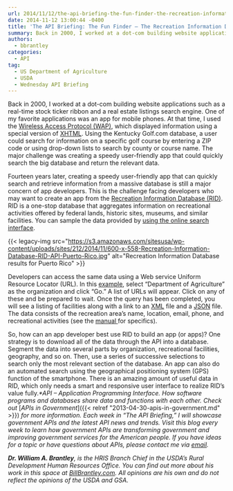 ```yaml
---
url: 2014/11/12/the-api-briefing-the-fun-finder-the-recreation-information-database.md
date: 2014-11-12 13:00:44 -0400
title: 'The API Briefing: The Fun Finder – The Recreation Information Database'
summary: Back in 2000, I worked at a dot-com building website applications such as a real-time stock ticker ribbon and a real estate listings search engine. One of my favorite applications was an app for mobile phones. At that time, I used the Wireless Access Protocol (WAP), which displayed information using a special version of XHTML.
authors:
  - bbrantley
categories:
  - API
tag:
  - US Department of Agriculture
  - USDA
  - Wednesday API Briefing
---
```


Back in 2000, I worked at a dot-com building website applications such as a real-time stock ticker ribbon and a real estate listings search engine. One of my favorite applications was an app for mobile phones. At that time, I used the <a href="http://en.wikipedia.org/wiki/Wireless_Application_Protocol" target="_blank">Wireless Access Protocol (WAP)</a>, which displayed information using a special version of <a href="http://en.wikipedia.org/wiki/XHTML" target="_blank">XHTML</a>. Using the Kentucky Golf.com database, a user could search for information on a specific golf course by entering a ZIP code or using drop-down lists to search by county or course name. The major challenge was creating a speedy user-friendly app that could quickly search the big database and return the relevant data.

Fourteen years later, creating a speedy user-friendly app that can quickly search and retrieve information from a massive database is still a major concern of app developers. This is the challenge facing developers who may want to create an app from the <a href="http://ridb.recreation.gov/" target="_blank">Recreation Information Database (RID)</a>. RID is a one-stop database that aggregates information on recreational activities offered by federal lands, historic sites, museums, and similar facilities. You can sample the data provided by [using the online search interface](http://ridb.recreation.gov/).

{{< legacy-img src="https://s3.amazonaws.com/sitesusa/wp-content/uploads/sites/212/2014/11/600-x-558-Recreation-Information-Database-RID-API-Puerto-Rico.jpg" alt="Recreation Information Database results for Puerto Rico" >}}

Developers can access the same data using a Web service Uniform Resource Locator (URL). In this <a href="https://ridb.recreation.gov/?action=datasharing" target="_blank">example</a>, select “Department of Agriculture” as the organization and click “Go.” A list of URLs will appear. Click on any of these and be prepared to wait. Once the query has been completed, you will see a listing of facilities along with a link to an <a href="http://en.wikipedia.org/wiki/XML" target="_blank">XML</a> file and a <a href="http://en.wikipedia.org/wiki/JSON" target="_blank">JSON</a> file. The data consists of the recreation area’s name, location, email, phone, and recreational activities (see the <a href="https://ridb.recreation.gov/RIDBWebSvcManual.pdf" target="_blank">manual </a>for specifics).

So, how can an app developer best use RID to build an app (or apps)? One strategy is to download all of the data through the API into a database. Segment the data into several parts by organization, recreational facilities, geography, and so on. Then, use a series of successive selections to search only the most relevant section of the database. An app can also do an automated search using the geographical positioning system (GPS) function of the smartphone. There is an amazing amount of useful data in RID, which only needs a smart and responsive user interface to realize RID&#8217;s value fully._*API – Application Programming Interface. How software programs and databases share data and functions with each other. Check out_ [_APIs in Government_]({{< relref "2013-04-30-apis-in-government.md" >}}) _for more information._
_Each week in “The API Briefing,” I will showcase government APIs and the latest API news and trends. Visit this blog every week to learn how government APIs are transforming government and improving government services for the American people. If you have ideas for a topic or have questions about APIs, please contact me via_ [_email_](mailto:Bill.Brantley@wdc.usda.gov)_._

**_Dr. William A. Brantley_**_, is the HRIS Branch Chief in the USDA&#8217;s Rural Development Human Resources Office. You can find out more about his work in this space at_ [_BillBrantley.com_](http://billbrantley.com/)_. All opinions are his own and do not reflect the opinions of the USDA and GSA._